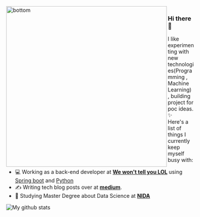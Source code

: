 <!-- <img align="right" src="https://user-images.githubusercontent.com/25294734/88893251-48eec880-d270-11ea-8cbb-1167b76763d1.gif" alt="bottom" width=450px height=465px> -->
<img align="left" src="https://user-images.githubusercontent.com/25294734/88898294-b4d42f80-d276-11ea-8f7e-749b0633c536.gif" alt="bottom" width=430px>

### Hi there 👋

I like experimenting with new technologies(Programming , Machine Learning) , building project for poc ideas. ✨ <br/>
Here's a list of things I currently keep myself busy with: <br/>


- 💻 Working as a back-end developer at **[We won't tell you LOL](https://google.com)** using [Spring boot](https://spring.io/projects/spring-boot) and [Python](https://www.python.org//)
- ✍️ Writing tech blog posts over at **[medium](https://medium.com/@Chalach.mo)**.
- 🌱 Studying Master Degree about Data Science  at **[NIDA](http://as.nida.ac.th/gsas/programs/master-business-analytics-and-data-science/ds-2019/)** 

![My github stats](https://github-readme-stats.vercel.app/api?username=Kzis&show_icons=true)

